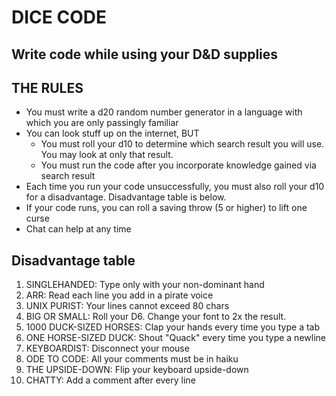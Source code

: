 # DICE CODE
## Write code while using your D&D supplies

## THE RULES
- You must write a d20 random number generator in a language with which you are only passingly familiar
- You can look stuff up on the internet, BUT
    - You must roll your d10 to determine which search result you will use. You may look at only that result.
    - You must run the code after you incorporate knowledge gained via search result
- Each time you run your code unsuccessfully, you must also roll your d10 for a disadvantage. Disadvantage table is below.
- If your code runs, you can roll a saving throw (5 or higher) to lift one curse
- Chat can help at any time


## Disadvantage table
1. SINGLEHANDED: Type only with your non-dominant hand
2. ARR: Read each line you add in a pirate voice
3. UNIX PURIST: Your lines cannot exceed 80 chars
4. BIG OR SMALL: Roll your D6. Change your font to 2x the result.
5. 1000 DUCK-SIZED HORSES: Clap your hands every time you type a tab
6. ONE HORSE-SIZED DUCK: Shout "Quack" every time you type a newline
7. KEYBOARDIST: Disconnect your mouse
8. ODE TO CODE: All your comments must be in haiku
9. THE UPSIDE-DOWN: Flip your keyboard upside-down
10. CHATTY: Add a comment after every line
